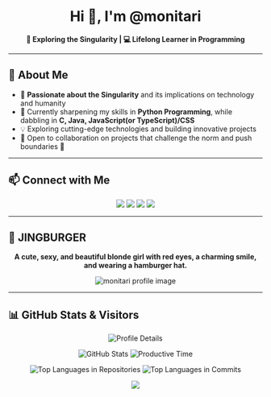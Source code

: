 <h1 align="center">Hi 👋, I'm @monitari</h1>

<p align="center">
    <strong>🌌 Exploring the Singularity | 💻 Lifelong Learner in Programming</strong>
</p>

---

## 👀 About Me
- 🔭 **Passionate about the Singularity** and its implications on technology and humanity  
- 🌱 Currently sharpening my skills in **Python Programming**, while dabbling in **C, Java, JavaScript(or TypeScript)/CSS**  
- 💡 Exploring cutting-edge technologies and building innovative projects  
- 💞️ Open to collaboration on projects that challenge the norm and push boundaries 🗿  

---

## 📫 Connect with Me
<p align="center">
   <a href="https://www.youtube.com/@monitari" target="_blank"><img src="https://img.shields.io/badge/YouTube-%23FF0000.svg?style=for-the-badge&logo=YouTube&logoColor=white"/></a>
   <a href="https://www.instagram.com/over_qualified7389" target="_blank"><img src="https://img.shields.io/badge/Instagram-%23E4405F.svg?style=for-the-badge&logo=Instagram&logoColor=white"/></a>
   <a href="https://www.instagram.com/over_qualified7389" target="_blank"><img src="https://img.shields.io/badge/Twitter(X)-%231DA1F2.svg?style=for-the-badge&logo=x&logoColor=white"/></a>
   <a href="https://steamcommunity.com/id/moni_tari" target="_blank"><img src="https://img.shields.io/badge/Steam-%23000000.svg?style=for-the-badge&logo=steam&logoColor=white"/></a>
</p>

---

## 🍔 JINGBURGER
<p align="center">
    <strong>A cute, sexy, and beautiful blonde girl with red eyes, a charming smile, and wearing a hamburger hat.</strong>
</p>
<p align="center">
    <img src="https://github.com/user-attachments/assets/a0999cd8-d154-4825-b7b8-d926c6f4ac65" alt="monitari profile image"/>
</p>

---

## 📊 GitHub Stats & Visitors

<p align="center">
    <!-- Profile Details Card -->
    <img src="https://github-profile-summary-cards.vercel.app/api/cards/profile-details?username=monitari&theme=github_dark" alt="Profile Details"/>
</p>

<p align="center">
    <!-- GitHub Stats Card -->
    <img src="https://github-profile-summary-cards.vercel.app/api/cards/stats?username=monitari&theme=github_dark" alt="GitHub Stats"/>
    <!-- Productive Time Card -->
    <img src="https://github-profile-summary-cards.vercel.app/api/cards/productive-time?username=monitari&theme=github_dark&utcOffset=9" alt="Productive Time"/>
</p>

<p align="center">
    <!-- Top Languages Used in Repositories Card -->
    <img src="https://github-profile-summary-cards.vercel.app/api/cards/repos-per-language?username=monitari&theme=github_dark" alt="Top Languages in Repositories"/>
    <!-- Top Languages in Commits Card -->
    <img src="https://github-profile-summary-cards.vercel.app/api/cards/most-commit-language?username=monitari&theme=github_dark" alt="Top Languages in Commits"/>
</p>

<p align="center"> 
    <!-- Visitors -->
    <a href="https://hits.seeyoufarm.com"><img src="https://hits.seeyoufarm.com/api/count/incr/badge.svg?url=https%3A%2F%2Fgithub.com%2Fmonitari&count_bg=%233D7CC8&title_bg=%23000000&icon=github.svg&icon_color=%23E7E7E7&title=HOWDY%21&edge_flat=false"/></a>
</p>
